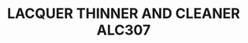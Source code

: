 ---
title: "LACQUER THINNER AND CLEANER ALC307"
price: "TBA"
desc: "Opis nije dostupan"
img_path: "/assets/img/A.MIG-8200.jpg"
brand: AMMO
available: true
cat: "titans"
subcat: "ALCLAD II - AMMO AUXILIARY PRODUCTS"
subsubcat: "SS"
---